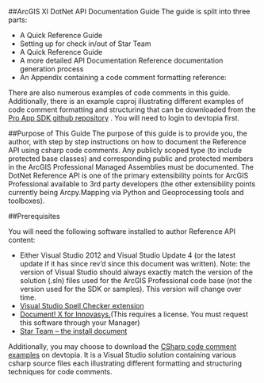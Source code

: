 ##ArcGIS XI DotNet API Documentation Guide
The guide is split into three parts:
* A Quick Reference Guide
* Setting up for check in/out of Star Team
* A Quick Reference Guide
* A more detailed API Documentation Reference documentation generation process
* An Appendix containing a code comment formatting reference:

There are also numerous examples of code comments in this guide. Additionally, there is an example csproj illustrating different examples of code comment formatting and structuring that can be downloaded from the <a href=" https://devtopia.esri.com/ArcGISPro-SDK/win-net-documentation">Pro App SDK github repository</a> . You will need to login to devtopia first.

##Purpose of This Guide
The purpose of this guide is to provide you, the author, with step by step instructions on how to document the Reference API using csharp code comments. Any publicly scoped type (to include protected base classes) and corresponding public and protected members in the ArcGIS Professional Managed Assemblies must be documented. The DotNet Reference API is one of the primary extensibility points for ArcGIS Professional available to 3rd party developers (the other extensibility points currently being Arcpy.Mapping via Python and Geoprocessing tools and toolboxes). 

##Prerequisites

You will need the following software installed to author Reference API content:
* Either Visual Studio 2012 and Visual Studio Update 4 (or the latest update if it has since rev’d since this document was written). Note: the version of Visual Studio should always exactly match the version of the solution (.sln) files used for the ArcGIS Professional code base (not the version used for the SDK or samples). This version will change over time.
* <a href="http://visualstudiogallery.msdn.microsoft.com/7c8341f1-ebac-40c8-92c2-476db8d523ce">Visual Studio Spell Checker extension</a>
* <a href = "\\esri.com\Software\Desktop\DesktopA-L\Innovasys\DocumentX\2013">Document! X for Innovasys.</a>(This requires a license. You must request this software through your Manager) 
* <a href = "http://devinfo/sites/DeveloperCentral/Shared%20Documents/Forms/AllItems.aspx?RootFolder=%2fsites%2fDeveloperCentral%2fShared%20Documents%2fStarTeam%20Documents&View=%7b4652831D%2d65B5%2d47FC%2d9D7D%2d4388EC6DFC2A%7d">Star Team – the install document</a>

Additionally, you may choose to download the <a href ="https://devtopia.esri.com/ArcGISPro-SDK/win-net-documentation">CSharp code comment examples</a> on devtopia. It is a Visual Studio solution containing various csharp source files each illustrating different formatting and structuring techniques for code comments.
